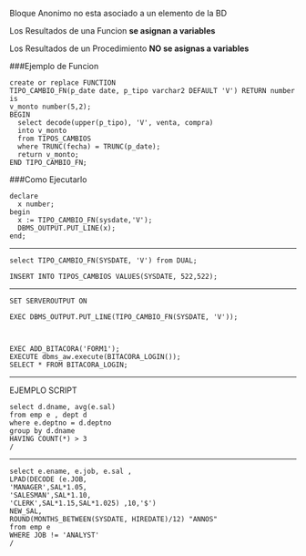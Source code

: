 Bloque Anonimo no esta asociado a un elemento de la BD

Los Resultados de una Funcion **se asignan a variables**

Los Resultados de un Procedimiento **NO se asignas a variables**

###Ejemplo de Funcion

	create or replace FUNCTION
	TIPO_CAMBIO_FN(p_date date, p_tipo varchar2 DEFAULT 'V') RETURN number is
	v_monto number(5,2);
	BEGIN
	  select decode(upper(p_tipo), 'V', venta, compra)
	  into v_monto
	  from TIPOS_CAMBIOS 
	  where TRUNC(fecha) = TRUNC(p_date);
	  return v_monto;
	END TIPO_CAMBIO_FN;

###Como Ejecutarlo
	
	declare
	  x number;
	begin
	  x := TIPO_CAMBIO_FN(sysdate,'V');
	  DBMS_OUTPUT.PUT_LINE(x);
	end;
	
---

	select TIPO_CAMBIO_FN(SYSDATE, 'V') from DUAL;
	
	INSERT INTO TIPOS_CAMBIOS VALUES(SYSDATE, 522,522);

---
	
	SET SERVEROUTPUT ON
	
	EXEC DBMS_OUTPUT.PUT_LINE(TIPO_CAMBIO_FN(SYSDATE, 'V'));



	EXEC ADD_BITACORA('FORM1');
	EXECUTE dbms_aw.execute(BITACORA_LOGIN());
	SELECT * FROM BITACORA_LOGIN;

---
EJEMPLO SCRIPT

	select d.dname, avg(e.sal)
	from emp e , dept d
	where e.deptno = d.deptno
	group by d.dname
	HAVING COUNT(*) > 3
	/


---


	select e.ename, e.job, e.sal ,
	LPAD(DECODE (e.JOB,
	'MANAGER',SAL*1.05,
	'SALESMAN',SAL*1.10,
	'CLERK',SAL*1.15,SAL*1.025) ,10,'$')
	NEW_SAL,
	ROUND(MONTHS_BETWEEN(SYSDATE, HIREDATE)/12) "ANNOS"
	from emp e
	WHERE JOB != 'ANALYST'
	/